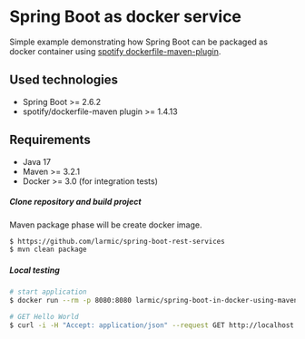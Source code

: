 # Spring Boot as docker service

Simple example demonstrating how Spring Boot can be packaged as docker container 
using [spotify dockerfile-maven-plugin](https://github.com/spotify/dockerfile-maven).

## Used technologies

* Spring Boot >= 2.6.2
* spotify/dockerfile-maven plugin >= 1.4.13

## Requirements

* Java 17
* Maven >= 3.2.1 
* Docker >= 3.0 (for integration tests)

##### Clone repository and build project

Maven package phase will be create docker image.

```sh
$ https://github.com/larmic/spring-boot-rest-services
$ mvn clean package
```

##### Local testing

```sh
# start application
$ docker run --rm -p 8080:8080 larmic/spring-boot-in-docker-using-maven-plugin

# GET Hello World
$ curl -i -H "Accept: application/json" --request GET http://localhost:8080/
```
